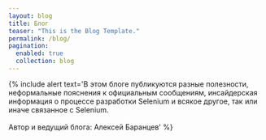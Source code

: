 ```yaml
---
layout: blog
title: Блог
teaser: "This is the Blog Template."
permalink: /blog/
pagination:
  enabled: true
  collection: blog
---
```

{% include alert text='В этом блоге публикуются разные полезности, неформальные пояснения к официальным сообщениям, инсайдерская информация о процессе разработки Selenium и всякое другое, так или иначе связанное с Selenium.<br><br>Автор и ведущий блога: Алексей Баранцев' %}
